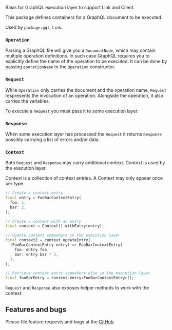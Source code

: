 Basis for GraphQL execution layer to support Link and Client.

This package defines containers for a GraphQL document to be executed.

Used by `package:gql_link`.


### `Operation`

Parsing a GraphQL file will give you a `DocumentNode`, which may contain
multiple operation definitions. In such case GraphQL requires you to
explicitly define the name of the operation to be executed. It can be
done by passing `operationName` to the `Operation` constructor.


### `Request`

While `Operation` only carries the document and the operation name,
`Request` respresents the invocation of an operation. Alongside the operation,
it also carries the variables.

To execute a `Request` you must pass it to some execution layer.


### `Response`

When some execution layer has processed the `Request` it returns `Response`
possibly carrying a list of errors and/or data.


### `Context`

Both `Request` and `Response` may carry additional context. Context is used
by the execution layer.

Context is a collection of context entries. A Context may only appear once
per type.

```dart
// Create a context entry
final entry = FooBarContextEntry(
  foo: 1,
  bar: 2,
);

// Create a context with an entry
final context = Context().withEntry(entry);

// Update context somewhere in the execution layer
final context2 = context.updateEntry(
  (FooBarContextEntry entry) => FooBarContextEntry(
    foo: entry.foo,
    bar: entry.bar * 2,
  ), 
);

// Retrieve context entry somewhere else in the execution layer
final fooBarEntry = context.entry<FooBarContextEntry>();
```

`Request` and `Response` also exposes helper methods to work with the context. 

## Features and bugs

Please file feature requests and bugs at the [GitHub][tracker].

[tracker]: https://github.com/gql-dart/gql/issues
